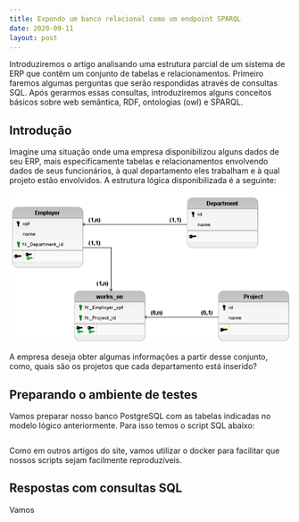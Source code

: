 ```yaml
---
title: Expondo um banco relacional como um endpoint SPARQL
date: 2020-09-11
layout: post
---
```


Introduziremos o artigo analisando uma estrutura parcial de um sistema de ERP que contêm um conjunto de tabelas e relacionamentos. Primeiro faremos algumas perguntas que serão respondidas através de consultas SQL. Após gerarmos essas consultas, introduziremos alguns conceitos básicos sobre web semântica, RDF, ontologias (owl) e SPARQL.

## Introdução

Imagine uma situação onde uma empresa disponibilizou alguns dados de seu ERP, mais especificamente tabelas e relacionamentos envolvendo dados de seus funcionários, à qual departamento eles trabalham e à qual projeto estão envolvidos. A estrutura lógica disponibilizada é a seguinte:

![Modelo lógico parcial de um ERP](/images/expondo-um-banco-relacional-como-endpoint-sparql/logico.png)

A empresa deseja obter algumas informações a partir desse conjunto, como, quais são os projetos que cada departamento está inserido?

## Preparando o ambiente de testes

Vamos preparar nosso banco PostgreSQL com as tabelas indicadas no modelo lógico anteriormente. Para isso temos o script SQL abaixo:

```sql

```

Como em outros artigos do site, vamos utilizar o docker para facilitar que nossos scripts sejam facilmente reproduzíveis.

## Respostas com consultas SQL

Vamos